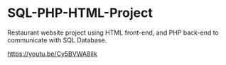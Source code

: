 # SQL-PHP-HTML-Project

Restaurant website project using HTML front-end, and PHP back-end to communicate with SQL Database.

https://youtu.be/Cy5BVWA8iIk
